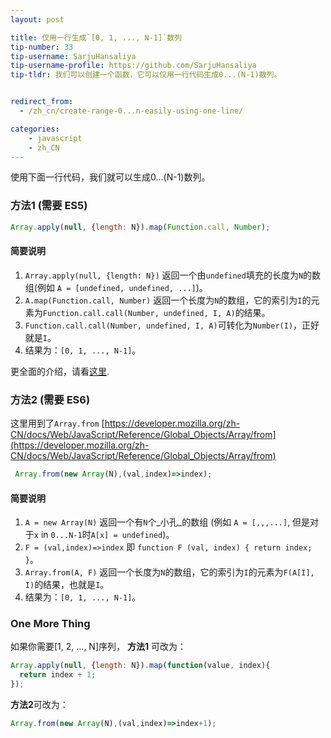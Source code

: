 ```yaml
---
layout: post

title: 仅用一行生成`[0, 1, ..., N-1]`数列
tip-number: 33
tip-username: SarjuHansaliya
tip-username-profile: https://github.com/SarjuHansaliya
tip-tldr: 我们可以创建一个函数，它可以仅用一行代码生成0...(N-1)数列。


redirect_from:
  - /zh_cn/create-range-0...n-easily-using-one-line/

categories:
    - javascript
    - zh_CN
---
```


使用下面一行代码，我们就可以生成0...(N-1)数列。

### 方法1 (需要 ES5)

```js
Array.apply(null, {length: N}).map(Function.call, Number);
```

#### 简要说明

1. `Array.apply(null, {length: N})` 返回一个由`undefined`填充的长度为`N`的数组(例如 `A = [undefined, undefined, ...]`)。
2. `A.map(Function.call, Number)` 返回一个长度为`N`的数组，它的索引为`I`的元素为`Function.call.call(Number, undefined, I, A)`的结果。
3. `Function.call.call(Number, undefined, I, A)`可转化为`Number(I)`，正好就是`I`。
4. 结果为：`[0, 1, ..., N-1]`。

更全面的介绍，请看[这里](https://github.com/gromgit/jstips-xe/blob/master/tips/33.md).

### 方法2 (需要 ES6)

这里用到了`Array.from` [https://developer.mozilla.org/zh-CN/docs/Web/JavaScript/Reference/Global_Objects/Array/from](https://developer.mozilla.org/zh-CN/docs/Web/JavaScript/Reference/Global_Objects/Array/from)

```js
 Array.from(new Array(N),(val,index)=>index);
```

#### 简要说明

1. `A = new Array(N)` 返回一个有`N`个_小孔_的数组 (例如 `A = [,,,...]`, 但是对于`x` in `0...N-1`时`A[x] = undefined`)。
2. `F = (val,index)=>index` 即 `function F (val, index) { return index; }`。
3. `Array.from(A, F)` 返回一个长度为`N`的数组，它的索引为`I`的元素为`F(A[I], I)`的结果，也就是`I`。
4. 结果为：`[0, 1, ..., N-1]`。

### One More Thing

如果你需要[1, 2, ..., N]序列， **方法1** 可改为：

```js
Array.apply(null, {length: N}).map(function(value, index){
  return index + 1;
});
```

**方法2**可改为：

```js
Array.from(new Array(N),(val,index)=>index+1);
```